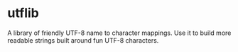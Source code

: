 # utflib
A library of friendly UTF-8 name to character mappings. Use it to build more readable strings built around fun UTF-8 characters.
